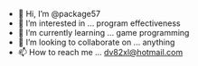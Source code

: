 - 👋 Hi, I’m @package57
- 👀 I’m interested in ... program effectiveness
- 🌱 I’m currently learning ... game programming
- 💞️ I’m looking to collaborate on ... anything
- 📫 How to reach me ... dv82xl@hotmail.com

<!---
package57/package57 is a ✨ special ✨ repository because its `README.md` (this file) appears on your GitHub profile.
You can click the Preview link to take a look at your changes.
--->
